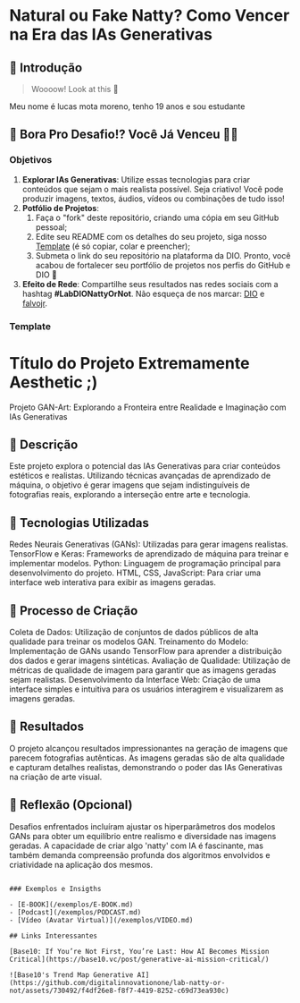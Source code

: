 # Natural ou Fake Natty? Como Vencer na Era das IAs Generativas

## 🚀 Introdução

> Woooow! Look at this 👀

Meu nome é lucas mota moreno, tenho 19 anos e sou estudante

## 🎯 Bora Pro Desafio!? Você Já Venceu 💪🤓

### Objetivos

1. **Explorar IAs Generativas**: Utilize essas tecnologias para criar conteúdos que sejam o mais realista possível. Seja criativo! Você pode produzir imagens, textos, áudios, vídeos ou combinações de tudo isso!
1. **Potfólio de Projetos**:
    1. Faça o "fork" deste repositório, criando uma cópia em seu GitHub pessoal;
    2. Edite seu README com os detalhes do seu projeto, siga nosso [Template](#template) (é só copiar, colar e preencher);
    3. Submeta o link do seu repositório na plataforma da DIO. Pronto, você acabou de fortalecer seu portfólio de projetos nos perfis do GitHub e DIO 🚀
1. **Efeito de Rede**: Compartilhe seus resultados nas redes sociais com a hashtag **#LabDIONattyOrNot**. Não esqueça de nos marcar: [DIO](https://www.linkedin.com/school/dio-makethechange) e [falvojr](https://www.linkedin.com/in/falvojr).

### Template

# Título do Projeto Extremamente Aesthetic ;)
Projeto GAN-Art: Explorando a Fronteira entre Realidade e Imaginação com IAs Generativas
    
## 📒 Descrição
Este projeto explora o potencial das IAs Generativas para criar conteúdos estéticos e realistas. Utilizando técnicas avançadas de aprendizado de máquina, o objetivo é gerar imagens que sejam indistinguíveis de fotografias reais, explorando a interseção entre arte e tecnologia.

## 🤖 Tecnologias Utilizadas
Redes Neurais Generativas (GANs): Utilizadas para gerar imagens realistas.
TensorFlow e Keras: Frameworks de aprendizado de máquina para treinar e implementar modelos.
Python: Linguagem de programação principal para desenvolvimento do projeto.
HTML, CSS, JavaScript: Para criar uma interface web interativa para exibir as imagens geradas.

## 🧐 Processo de Criação
Coleta de Dados: Utilização de conjuntos de dados públicos de alta qualidade para treinar os modelos GAN.
Treinamento do Modelo: Implementação de GANs usando TensorFlow para aprender a distribuição dos dados e gerar imagens sintéticas.
Avaliação de Qualidade: Utilização de métricas de qualidade de imagem para garantir que as imagens geradas sejam realistas.
Desenvolvimento da Interface Web: Criação de uma interface simples e intuitiva para os usuários interagirem e visualizarem as imagens geradas.

## 🚀 Resultados
O projeto alcançou resultados impressionantes na geração de imagens que parecem fotografias autênticas. As imagens geradas são de alta qualidade e capturam detalhes realistas, demonstrando o poder das IAs Generativas na criação de arte visual.

## 💭 Reflexão (Opcional)
Desafios enfrentados incluíram ajustar os hiperparâmetros dos modelos GANs para obter um equilíbrio entre realismo e diversidade nas imagens geradas. A capacidade de criar algo 'natty' com IA é fascinante, mas também demanda compreensão profunda dos algoritmos envolvidos e criatividade na aplicação dos mesmos.

```

### Exemplos e Insigths

- [E-BOOK](/exemplos/E-BOOK.md)
- [Podcast](/exemplos/PODCAST.md)
- [Vídeo (Avatar Virtual)](/exemplos/VIDEO.md)

## Links Interessantes

[Base10: If You’re Not First, You’re Last: How AI Becomes Mission Critical](https://base10.vc/post/generative-ai-mission-critical/)

![Base10's Trend Map Generative AI](https://github.com/digitalinnovationone/lab-natty-or-not/assets/730492/f4df26e8-f8f7-4419-8252-c69d73ea930c)
